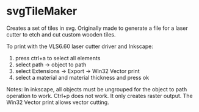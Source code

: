 # svgTileMaker
Creates a set of tiles in svg. Originally made to generate a file for a laser cutter to etch and cut custom wooden tiles.

To print with the VLS6.60 laser cutter driver and Inkscape:
  1. press ctrl+a to select all elements
  2. select path -> object to path
  3. select Extensions -> Export -> Win32 Vector print
  4. select a material and material thickness and press ok

Notes:
In inkscape, all objects must be ungrouped for the object to path operation to work.
Ctrl+p does not work. It only creates raster output. The Win32 Vector print allows vector cutting.
